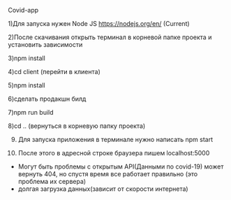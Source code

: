 Covid-app

1)Для запуска нужен Node JS https://nodejs.org/en/ (Current)

2)После скачивания открыть терминал в корневой папке проекта и установить зависимости 

3)npm install

4)cd client (перейти в клиента)

5)npm install

6)сделать продакшн билд 

7)npm run build

8)cd .. (вернуться в корневую папку проекта)

9) Для запуска приложения в терминале нужно написать  npm start 

10) После этого в адресной строке браузера пишем localhost:5000

+ Могут быть проблемы с открытым API(Данными по covid-19) может вернуть 404, но спустя время все работает правильно (это проблема их сервера)
+ долгая загрузка данных(зависит от скорости интернета)
